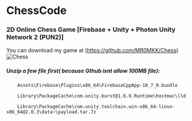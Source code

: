 # ChessCode
<h3>2D Online Chess Game  [Firebase + Unity + Photon Unity Network 2 (PUN2)] </h3>


You can download my game at (https://github.com/MR0MKK/Chess) 
    ![Chess](https://i.imgur.com/kcifKLG.png)

<h5>Unzip a few file first( because Gthub isnt allow 100MB file):     </h5>    

        Assets\Firebase\Plugins\x86_64\FirebaseCppApp-10_7_0.bundle
        
        Library\PackageCache\com.unity.burst@1.6.6.Runtime\hostmac\lld 
        
        Library\PackageCache\com.unity.toolchain.win-x86_64-linux-x86_64@2.0.3\data~\payload.tar.7z
